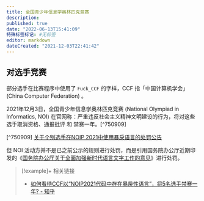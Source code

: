 ```yaml
---
title: 全国青少年信息学奥林匹克竞赛
description:
published: true
date: "2022-06-13T15:41:09"
特殊标签标记: #无标签
editor: markdown
dateCreated: "2021-12-03T22:41:42"
---
```


## 对选手竞赛

部分选手在比赛程序中使用了 `Fuck_CCF` 的字样，CCF 指「中国计算机学会」(China Computer Federation) 。

2021年12月3日，全国青少年信息学奥林匹克竞赛 (National Olympiad in Informatics, NOI) 在官网称：严重违反社会主义精神文明建设的行为，将对这些选手取消资格、通报批评 和 禁赛一年。[^750909]

[^750909] [关于个别选手在NOIP 2021中使用暴戾语言的处罚公告](https://web.archive.org/web/20211203121629/https://www.noi.cn/xw/2021-12-03/750909.shtml)

但 NOI 活动方并不是已之前公示的规则进行处罚，而是引用国务院办公厅近期印发的《[国务院办公厅关于全面加强新时代语言文字工作的意见](/rule/国务院/办公厅/关于全面加强新时代语言文字工作的意见.md)》进行处罚。

> [!example]+ 相关链接
> + [如何看待CCF以“NOIP2021代码中存在暴戾性语言”，将5名选手禁赛一年? - 知乎](https://web.archive.org/web/20211203121510/https://www.zhihu.com/question/503464471)
